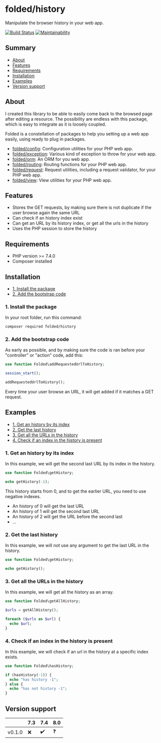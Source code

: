 # folded/history

Manipulate the browser history in your web app.

[![Build Status](https://travis-ci.com/folded-php/history.svg?branch=master)](https://travis-ci.com/folded-php/history) [![Maintainability](https://api.codeclimate.com/v1/badges/388dfdab788e0321f001/maintainability)](https://codeclimate.com/github/folded-php/history/maintainability)

## Summary

- [About](#about)
- [Features](#features)
- [Requirements](#requirements)
- [Installation](#installation)
- [Examples](#examples)
- [Version support](#version-support)

## About

I created this library to be able to easily come back to the browsed page after editing a resource. The possibility are endless with this package, which is easy to integrate as it is loosely coupled.

Folded is a constellation of packages to help you setting up a web app easily, using ready to plug in packages.

- [folded/config](https://github.com/folded-php/config): Configuration utilities for your PHP web app.
- [folded/exception](https://github.com/folded-php/exception): Various kind of exception to throw for your web app.
- [folded/orm](https://github.com/folded-php/orm): An ORM for you web app.
- [folded/routing](https://github.com/folded-php/routing): Routing functions for your PHP web app.
- [folded/request](https://github.com/folded-php/request): Request utilities, including a request validator, for your PHP web app.
- [folded/view](https://github.com/folded-php/view): View utilities for your PHP web app.

## Features

- Stores the GET requests, by making sure there is not duplicate if the user browse again the same URL
- Can check if an history index exist
- Can get an URL by its history index, or get all the urls in the history
- Uses the PHP session to store the history

## Requirements

- PHP version >= 7.4.0
- Composer installed

## Installation

- [1. Install the package](#1-install-the-package)
- [2. Add the bootstrap code](#2-add-the-bootstrap-code)

### 1. Install the package

In your root folder, run this command:

```bash
composer required folded/history
```

### 2. Add the bootstrap code

As early as possible, and by making sure the code is ran before your "controller" or "action" code, add this:

```php
use function Folded\addRequestedUrlToHistory;

session_start();

addRequestedUrlToHistory();
```

Every time your user browse an URL, it will get added if it matches a GET request.

## Examples

- [1. Get an history by its index](#1-get-an-history-by-its-index)
- [2. Get the last history](#2-get-the-last-history)
- [3. Get all the URLs in the history](#3-get-all-the-ur-ls-in-the-history)
- [4. Check if an index in the history is present](#4-check-if-an-index-in-the-history-is-present)

### 1. Get an history by its index

In this example, we will get the second last URL by its index in the history.

```php
use function Folded\getHistory;

echo getHistory(-1);
```

This history starts from 0, and to get the earlier URL, you need to use negative indexes.

- An history of 0 will get the last URL
- An history of 1 will get the second last URL
- An history of 2 will get the URL before the second last
- ...

### 2. Get the last history

In this example, we will not use any argument to get the last URL in the history.

```php
use function Folded\getHistory;

echo getHistory();
```

### 3. Get all the URLs in the history

In this example, we will get all the history as an array.

```php
use function Folded\getAllHistory;

$urls = getAllHistory();

foreach ($urls as $url) {
  echo $url;
}
```

### 4. Check if an index in the history is present

In this example, we will check if an url in the history at a specific index exists.

```php
use function Folded\hasHistory;

if (hasHistory(-1)) {
  echo "has history -1";
} else {
  echo "has not history -1";
}
```

## Version support

|        | 7.3 | 7.4 | 8.0 |
| ------ | --- | --- | --- |
| v0.1.0 | ❌  | ✔️  | ❓  |
